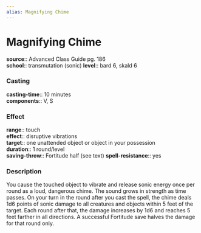```yaml
---
alias: Magnifying Chime
---
```


# Magnifying Chime 

**source**:: Advanced Class Guide pg. 186  
**school**:: transmutation (sonic)
**level**:: bard 6, skald 6

### Casting 

**casting-time**:: 10 minutes  
**components**:: V, S

### Effect 

**range**:: touch  
**effect**:: disruptive vibrations  
**target**:: one unattended object or object in your possession  
**duration**:: 1 round/level  
**saving-throw**:: Fortitude half (see text)
**spell-resistance**:: yes

### Description 

You cause the touched object to vibrate and release sonic energy once per round as a loud, dangerous chime. The sound grows in strength as time passes. On your turn in the round after you cast the spell, the chime deals 1d6 points of sonic damage to all creatures and objects within 5 feet of the target. Each round after that, the damage increases by 1d6 and reaches 5 feet farther in all directions. A successful Fortitude save halves the damage for that round only.
